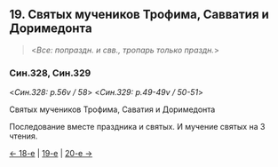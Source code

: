 
## 19. Святых мучеников Трофима, Савватия и Доримедонта  

> <*Все: попраздн. и свв., тропарь только праздн.*>

### Син.328, Син.329

<*Син.328: p.56v / 58*>
<*Син.329: p.49-49v / 50-51*>

Святых мучеников Трофима, Саватия и Доримедонта

Последование вместе праздника и святых.
И мучение святых на 3 чтения.

[← 18-е](09_18_SAB.ru.md) | [19-е](README.md#19-й) | [20-е →](09_20_SAB.ru.md)
